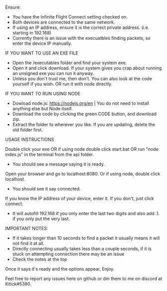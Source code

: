 Ensure:
- You have the Infinite Flight Connect setting checked on.
- Both devices are connected to the same network.
- If using an IP address, ensure it is the correct private address. (i.e. starting in 192.168)
- Currently there is an issue with the execuatbles finding packets, so enter the device IP manually.

IF YOU WANT TO USE AN EXE FILE
- Open the /executables folder and find your system exe.
- Open it and click download. If your system gives you crap about running an unsigned exe you can run it anyway.
- Unless you don't trust me, then don't. You can also look at the code yourself if you wish. OR run it with node directly.

IF YOU WANT TO RUN USING NODE
- Dowload node.js: https://nodejs.org/en | You do not need to install anything else but Node itself.
- Download the code by clicking the green CODE button, and download zip.
- Extract the folder to wherever you like. If you are updating, delete the old folder first.

USAGE INSTRUCTIONS

Double click your exe OR if using node double click start.bat OR run "node index.js" in the terminal from the api folder.
- You should see a message saying it is ready.

Open your browser and go to localhost:8080. Or if using node, double click localhost.
- You should see it say connected.

If you know the IP address of your device, enter it. If you don't, just click connect.
- It will autofill 192.168 if you only enter the last two digits and also add .1. if you only put the very last.

IMPORTANT NOTES:
- If it takes longer than 10 seconds to find a packet it usually means it will not find it at all.
- Directly connecting usually takes less than a couple seconds, if it is stuck on attempting connection there may be an issue
- Check the notes at the top

Once it says it's ready and the options appear, Enjoy.

Feel free to report any issues here on github or dm them to me on discord at Kitick#5380.